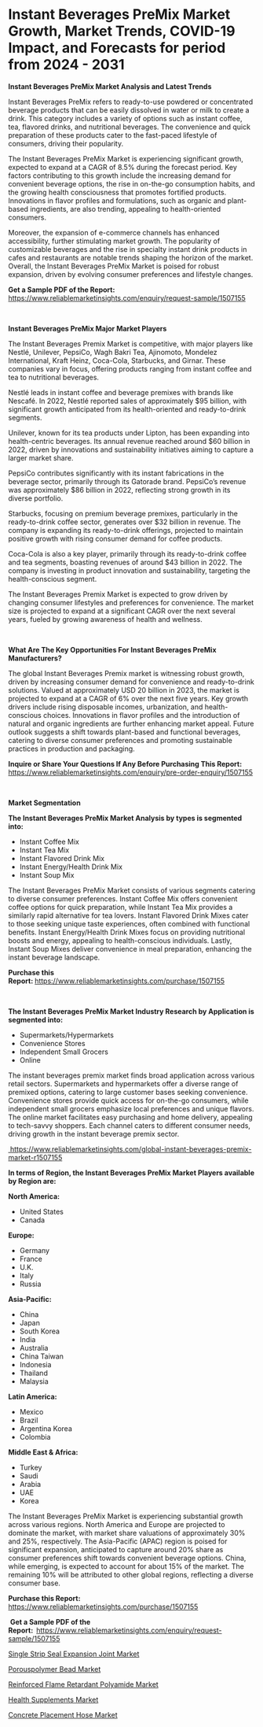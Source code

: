 <p><h1>Instant Beverages PreMix Market Growth, Market Trends, COVID-19 Impact, and Forecasts for period from 2024 - 2031</h1></p><p><strong>Instant Beverages PreMix Market Analysis and Latest Trends</strong></p>
<p><p>Instant Beverages PreMix refers to ready-to-use powdered or concentrated beverage products that can be easily dissolved in water or milk to create a drink. This category includes a variety of options such as instant coffee, tea, flavored drinks, and nutritional beverages. The convenience and quick preparation of these products cater to the fast-paced lifestyle of consumers, driving their popularity.</p><p>The Instant Beverages PreMix Market is experiencing significant growth, expected to expand at a CAGR of 8.5% during the forecast period. Key factors contributing to this growth include the increasing demand for convenient beverage options, the rise in on-the-go consumption habits, and the growing health consciousness that promotes fortified products. Innovations in flavor profiles and formulations, such as organic and plant-based ingredients, are also trending, appealing to health-oriented consumers.</p><p>Moreover, the expansion of e-commerce channels has enhanced accessibility, further stimulating market growth. The popularity of customizable beverages and the rise in specialty instant drink products in cafes and restaurants are notable trends shaping the horizon of the market. Overall, the Instant Beverages PreMix Market is poised for robust expansion, driven by evolving consumer preferences and lifestyle changes.</p></p>
<p><strong>Get a Sample PDF of the Report:&nbsp;</strong> <a href="https://www.reliablemarketinsights.com/enquiry/request-sample/1507155">https://www.reliablemarketinsights.com/enquiry/request-sample/1507155</a></p>
<p>&nbsp;</p>
<p><strong>Instant Beverages PreMix Major Market Players</strong></p>
<p><p>The Instant Beverages Premix Market is competitive, with major players like Nestlé, Unilever, PepsiCo, Wagh Bakri Tea, Ajinomoto, Mondelez International, Kraft Heinz, Coca-Cola, Starbucks, and Girnar. These companies vary in focus, offering products ranging from instant coffee and tea to nutritional beverages.</p><p>Nestlé leads in instant coffee and beverage premixes with brands like Nescafé. In 2022, Nestlé reported sales of approximately $95 billion, with significant growth anticipated from its health-oriented and ready-to-drink segments.</p><p>Unilever, known for its tea products under Lipton, has been expanding into health-centric beverages. Its annual revenue reached around $60 billion in 2022, driven by innovations and sustainability initiatives aiming to capture a larger market share.</p><p>PepsiCo contributes significantly with its instant fabrications in the beverage sector, primarily through its Gatorade brand. PepsiCo’s revenue was approximately $86 billion in 2022, reflecting strong growth in its diverse portfolio.</p><p>Starbucks, focusing on premium beverage premixes, particularly in the ready-to-drink coffee sector, generates over $32 billion in revenue. The company is expanding its ready-to-drink offerings, projected to maintain positive growth with rising consumer demand for coffee products.</p><p>Coca-Cola is also a key player, primarily through its ready-to-drink coffee and tea segments, boasting revenues of around $43 billion in 2022. The company is investing in product innovation and sustainability, targeting the health-conscious segment.</p><p>The Instant Beverages Premix Market is expected to grow driven by changing consumer lifestyles and preferences for convenience. The market size is projected to expand at a significant CAGR over the next several years, fueled by growing awareness of health and wellness.</p></p>
<p>&nbsp;</p>
<p><strong>What Are The Key Opportunities For Instant Beverages PreMix Manufacturers?</strong></p>
<p><p>The global Instant Beverages Premix market is witnessing robust growth, driven by increasing consumer demand for convenience and ready-to-drink solutions. Valued at approximately USD 20 billion in 2023, the market is projected to expand at a CAGR of 6% over the next five years. Key growth drivers include rising disposable incomes, urbanization, and health-conscious choices. Innovations in flavor profiles and the introduction of natural and organic ingredients are further enhancing market appeal. Future outlook suggests a shift towards plant-based and functional beverages, catering to diverse consumer preferences and promoting sustainable practices in production and packaging.</p></p>
<p><strong>Inquire or Share Your Questions If Any Before Purchasing This Report:</strong> <a href="https://www.reliablemarketinsights.com/enquiry/pre-order-enquiry/1507155">https://www.reliablemarketinsights.com/enquiry/pre-order-enquiry/1507155</a></p>
<p>&nbsp;</p>
<p><strong>Market Segmentation</strong></p>
<p><strong>The Instant Beverages PreMix Market Analysis by types is segmented into:</strong></p>
<p><ul><li>Instant Coffee Mix</li><li>Instant Tea Mix</li><li>Instant Flavored Drink Mix</li><li>Instant Energy/Health Drink Mix</li><li>Instant Soup Mix</li></ul></p>
<p><p>The Instant Beverages PreMix Market consists of various segments catering to diverse consumer preferences. Instant Coffee Mix offers convenient coffee options for quick preparation, while Instant Tea Mix provides a similarly rapid alternative for tea lovers. Instant Flavored Drink Mixes cater to those seeking unique taste experiences, often combined with functional benefits. Instant Energy/Health Drink Mixes focus on providing nutritional boosts and energy, appealing to health-conscious individuals. Lastly, Instant Soup Mixes deliver convenience in meal preparation, enhancing the instant beverage landscape.</p></p>
<p><strong>Purchase this Report:&nbsp;</strong><a href="https://www.reliablemarketinsights.com/purchase/1507155">https://www.reliablemarketinsights.com/purchase/1507155</a></p>
<p>&nbsp;</p>
<p><strong>The Instant Beverages PreMix Market Industry Research by Application is segmented into:</strong></p>
<p><ul><li>Supermarkets/Hypermarkets</li><li>Convenience Stores</li><li>Independent Small Grocers</li><li>Online</li></ul></p>
<p><p>The instant beverages premix market finds broad application across various retail sectors. Supermarkets and hypermarkets offer a diverse range of premixed options, catering to large customer bases seeking convenience. Convenience stores provide quick access for on-the-go consumers, while independent small grocers emphasize local preferences and unique flavors. The online market facilitates easy purchasing and home delivery, appealing to tech-savvy shoppers. Each channel caters to different consumer needs, driving growth in the instant beverage premix sector.</p></p>
<p><a href="https://www.reliablemarketinsights.com/global-instant-beverages-premix-market-r1507155">&nbsp;https://www.reliablemarketinsights.com/global-instant-beverages-premix-market-r1507155</a></p>
<p><strong>In terms of Region, the Instant Beverages PreMix Market Players available by Region are:</strong></p>
<p>
    <p> <strong> North America: </strong>
        <ul>
            <li>United States</li>
            <li>Canada</li>
        </ul>
        </p> 
    <p> <strong> Europe: </strong>
        <ul>
            <li>Germany</li>
            <li>France</li>
            <li>U.K.</li>
            <li>Italy</li>
            <li>Russia</li>
        </ul>
        </p> 
    <p> <strong> Asia-Pacific: </strong>
        <ul>
            <li>China</li>
            <li>Japan</li>
            <li>South Korea</li>
            <li>India</li>
            <li>Australia</li>
            <li>China Taiwan</li>
            <li>Indonesia</li>
            <li>Thailand</li>
            <li>Malaysia</li>
        </ul>
        </p> 
    <p> <strong> Latin America: </strong>
        <ul>
            <li>Mexico</li>
            <li>Brazil</li>
            <li>Argentina Korea</li>
            <li>Colombia</li>
        </ul>
        </p> 
    <p> <strong> Middle East & Africa: </strong>
        <ul>
            <li>Turkey</li>
            <li>Saudi</li>
            <li>Arabia</li>
            <li>UAE</li>
            <li>Korea</li>
        </ul>
    </p>
    </p>
<p><p>The Instant Beverages PreMix Market is experiencing substantial growth across various regions. North America and Europe are projected to dominate the market, with market share valuations of approximately 30% and 25%, respectively. The Asia-Pacific (APAC) region is poised for significant expansion, anticipated to capture around 20% share as consumer preferences shift towards convenient beverage options. China, while emerging, is expected to account for about 15% of the market. The remaining 10% will be attributed to other global regions, reflecting a diverse consumer base.</p></p>
<p><strong>Purchase this Report: </strong><a href="https://www.reliablemarketinsights.com/purchase/1507155">https://www.reliablemarketinsights.com/purchase/1507155</a></p>
<p>&nbsp;<strong>Get a Sample PDF of the Report:&nbsp;&nbsp;</strong><a href="https://www.reliablemarketinsights.com/enquiry/request-sample/1507155">https://www.reliablemarketinsights.com/enquiry/request-sample/1507155</a></p>
<p><strong></strong></p>
<p><p><a href="https://issuu.com/reportprime-2/docs/single-strip-seal-expansion-joint-m_861d5ea5096a92">Single Strip Seal Expansion Joint Market</a></p><p><a href="https://medium.com/@carollawson2828/porouspolymer-bead-market-evolution-global-trends-and-regional-dynamics-2024-2031-34e34380738a">Porouspolymer Bead Market</a></p><p><a href="https://medium.com/@carollawson2828/global-reinforced-flame-retardant-polyamide-market-sector-types-applications-market-player-47401a98e9da?postPublishedType=repub">Reinforced Flame Retardant Polyamide Market</a></p><p><a href="https://www.linkedin.com/pulse/strategic-roadmap-global-health-supplements-market-insights-gzjze">Health Supplements Market</a></p><p><a href="https://issuu.com/reportprime-2/docs/concrete-placement-hose-market-size_e089733ed7e440">Concrete Placement Hose Market</a></p></p>